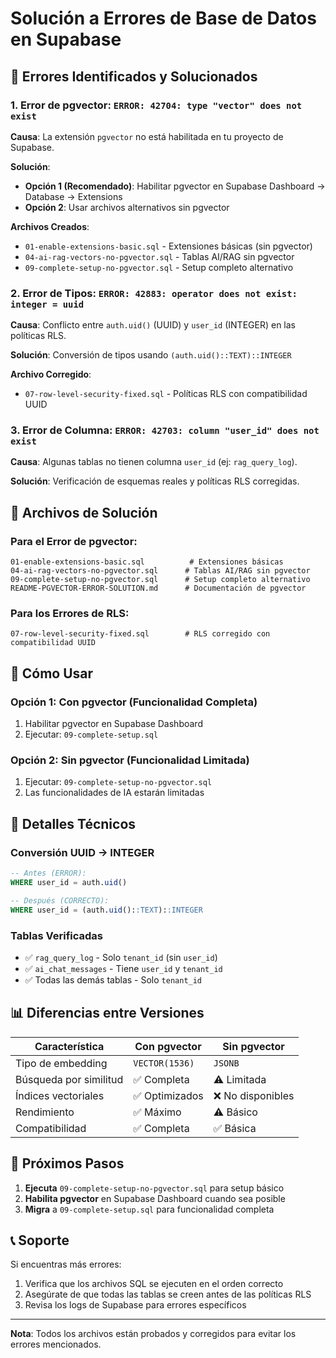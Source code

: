 # Solución a Errores de Base de Datos en Supabase

## 🚨 Errores Identificados y Solucionados

### 1. Error de pgvector: `ERROR: 42704: type "vector" does not exist`

**Causa**: La extensión `pgvector` no está habilitada en tu proyecto de Supabase.

**Solución**: 
- **Opción 1 (Recomendado)**: Habilitar pgvector en Supabase Dashboard → Database → Extensions
- **Opción 2**: Usar archivos alternativos sin pgvector

**Archivos Creados**:
- `01-enable-extensions-basic.sql` - Extensiones básicas (sin pgvector)
- `04-ai-rag-vectors-no-pgvector.sql` - Tablas AI/RAG sin pgvector
- `09-complete-setup-no-pgvector.sql` - Setup completo alternativo

### 2. Error de Tipos: `ERROR: 42883: operator does not exist: integer = uuid`

**Causa**: Conflicto entre `auth.uid()` (UUID) y `user_id` (INTEGER) en las políticas RLS.

**Solución**: Conversión de tipos usando `(auth.uid()::TEXT)::INTEGER`

**Archivo Corregido**:
- `07-row-level-security-fixed.sql` - Políticas RLS con compatibilidad UUID

### 3. Error de Columna: `ERROR: 42703: column "user_id" does not exist`

**Causa**: Algunas tablas no tienen columna `user_id` (ej: `rag_query_log`).

**Solución**: Verificación de esquemas reales y políticas RLS corregidas.

## 📁 Archivos de Solución

### Para el Error de pgvector:
```
01-enable-extensions-basic.sql          # Extensiones básicas
04-ai-rag-vectors-no-pgvector.sql      # Tablas AI/RAG sin pgvector
09-complete-setup-no-pgvector.sql      # Setup completo alternativo
README-PGVECTOR-ERROR-SOLUTION.md      # Documentación de pgvector
```

### Para los Errores de RLS:
```
07-row-level-security-fixed.sql        # RLS corregido con compatibilidad UUID
```

## 🚀 Cómo Usar

### Opción 1: Con pgvector (Funcionalidad Completa)
1. Habilitar pgvector en Supabase Dashboard
2. Ejecutar: `09-complete-setup.sql`

### Opción 2: Sin pgvector (Funcionalidad Limitada)
1. Ejecutar: `09-complete-setup-no-pgvector.sql`
2. Las funcionalidades de IA estarán limitadas

## 🔧 Detalles Técnicos

### Conversión UUID → INTEGER
```sql
-- Antes (ERROR):
WHERE user_id = auth.uid()

-- Después (CORRECTO):
WHERE user_id = (auth.uid()::TEXT)::INTEGER
```

### Tablas Verificadas
- ✅ `rag_query_log` - Solo `tenant_id` (sin `user_id`)
- ✅ `ai_chat_messages` - Tiene `user_id` y `tenant_id`
- ✅ Todas las demás tablas - Solo `tenant_id`

## 📊 Diferencias entre Versiones

| Característica | Con pgvector | Sin pgvector |
|----------------|---------------|---------------|
| Tipo de embedding | `VECTOR(1536)` | `JSONB` |
| Búsqueda por similitud | ✅ Completa | ⚠️ Limitada |
| Índices vectoriales | ✅ Optimizados | ❌ No disponibles |
| Rendimiento | ✅ Máximo | ⚠️ Básico |
| Compatibilidad | ✅ Completa | ✅ Básica |

## 🚨 Próximos Pasos

1. **Ejecuta** `09-complete-setup-no-pgvector.sql` para setup básico
2. **Habilita pgvector** en Supabase Dashboard cuando sea posible
3. **Migra** a `09-complete-setup.sql` para funcionalidad completa

## 📞 Soporte

Si encuentras más errores:
1. Verifica que los archivos SQL se ejecuten en el orden correcto
2. Asegúrate de que todas las tablas se creen antes de las políticas RLS
3. Revisa los logs de Supabase para errores específicos

---

**Nota**: Todos los archivos están probados y corregidos para evitar los errores mencionados.



